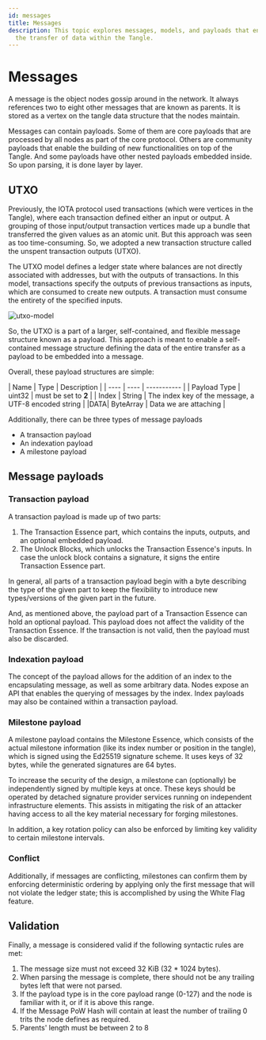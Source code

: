 ```yaml
---
id: messages
title: Messages
description: This topic explores messages, models, and payloads that encompass
  the transfer of data within the Tangle.
---
```


# Messages

A message is the object nodes gossip around in the network. It always references two to eight other messages that are known as parents. It is stored as a vertex on the tangle data structure that the nodes maintain.

Messages can contain payloads. Some of them are core payloads that are processed by all nodes as part of the core protocol. Others are community payloads that enable the building of new functionalities on top of the Tangle. And some payloads have other nested payloads embedded inside. So upon parsing, it is done layer by layer.

## UTXO

Previously, the IOTA protocol used transactions (which were vertices in the Tangle), where each transaction defined either an input or output. A grouping of those input/output transaction vertices made up a bundle that transferred the given values as an atomic unit. But this approach was seen as too time-consuming. So, we adopted a new transaction structure called the unspent transaction outputs (UTXO).

The UTXO model defines a ledger state where balances are not directly associated with addresses, but with the outputs of transactions. In this model, transactions specify the outputs of previous transactions as inputs, which are consumed to create new outputs. A transaction must consume the entirety of the specified inputs.

![utxo-model](https://user-images.githubusercontent.com/77154511/127794259-10071fbe-4f04-4ab2-81eb-a0589f025a00.png)

So, the UTXO is a part of a larger, self-contained, and flexible message structure known as a payload. This approach is meant to enable a self-contained message structure defining the data of the entire transfer as a payload to be embedded into a message.

Overall, these payload structures are simple:

| Name | Type | Description | | ---- | ---- | ----------- | | Payload Type | uint32 | must be set to **2** | | Index | String | The index key of the message, a UTF-8 encoded string | |DATA| ByteArray | Data we are attaching |

Additionally, there can be three types of message payloads

*   A transaction payload
*   An indexation payload
*   A milestone payload

## Message payloads

### Transaction payload

A transaction payload is made up of two parts:

1.  The Transaction Essence part, which contains the inputs, outputs, and an optional embedded payload.
2.  The Unlock Blocks, which unlocks the Transaction Essence's inputs. In case the unlock block contains a signature, it signs the entire Transaction Essence part.

In general, all parts of a transaction payload begin with a byte describing the type of the given part to keep the flexibility to introduce new types/versions of the given part in the future.

And, as mentioned above, the payload part of a Transaction Essence can hold an optional payload. This payload does not affect the validity of the Transaction Essence. If the transaction is not valid, then the payload must also be discarded.

### Indexation payload

The concept of the payload allows for the addition of an index to the encapsulating message, as well as some arbitrary data. Nodes expose an API that enables the querying of messages by the index. Index payloads may also be contained within a transaction payload.

### Milestone payload

A milestone payload contains the Milestone Essence, which consists of the actual milestone information (like its index number or position in the tangle), which is signed using the Ed25519 signature scheme. It uses keys of 32 bytes, while the generated signatures are 64 bytes.

To increase the security of the design, a milestone can (optionally) be independently signed by multiple keys at once. These keys should be operated by detached signature provider services running on independent infrastructure elements. This assists in mitigating the risk of an attacker having access to all the key material necessary for forging milestones.

In addition, a key rotation policy can also be enforced by limiting key validity to certain milestone intervals.

### Conflict

Additionally, if messages are conflicting, milestones can confirm them by enforcing deterministic ordering by applying only the first message that will not violate the ledger state; this is accomplished by using the White Flag feature.

## Validation

Finally, a message is considered valid if the following syntactic rules are met:

1.  The message size must not exceed 32 KiB (32 \* 1024 bytes).
2.  When parsing the message is complete, there should not be any trailing bytes left that were not parsed.
3.  If the payload type is in the core payload range (0-127) and the node is familiar with it, or if it is above this range.
4.  If the Message PoW Hash will contain at least the number of trailing 0 trits the node defines as required.
5.  Parents' length must be between 2 to 8
